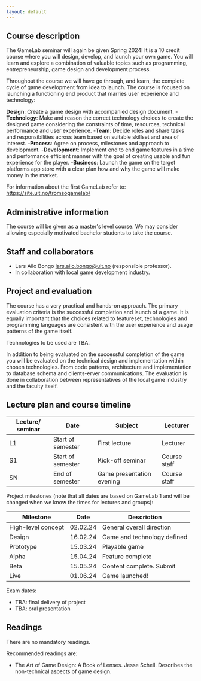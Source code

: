 ```yaml
---
layout: default
---
```


## Course description

The GameLab seminar will again be given Spring 2024! It is a 10 credit course where you will design, develop, and launch your own game. You will learn and explore a combination of valuable topics such as programming, entrepreneurship, game design and development process.

Throughout the course we will have go through, and learn, the complete cycle of game development from idea to launch. The course is focused on launching a functioning end product that marries user experience and technology:

**Design**: Create a game design with accompanied design document.
-**Technology**: Make and reason the correct technology choices to create the designed game considering the constraints of time, resources, technical performance and user experience.
-**Team**: Decide roles and share tasks and responsibilities across team based on suitable skillset and area of interest.
-**Process**: Agree on process, milestones and approach to development.
-**Development**: Implement end to end game features in a time and performance efficient manner with the goal of creating usable and fun experience for the player.
-**Business**: Launch the game on the target platforms app store with a clear plan how and why the game will make money in the market.

For information about the first GameLab refer to: https://site.uit.no/tromsogamelab/

## Administrative information

The course will be given as a master's level course. We may consider allowing especially motivated bachelor students to take the course.

## Staff and collaborators
* Lars Ailo Bongo <lars.ailo.bongo@uit.no> (responsible professor).
* In collaboration with local game development industry.

<!---
Add logos of participating companies here
-->

## Project and evaluation

The course has a very practical and hands-on approach. The primary evaluation criteria is the successful completion and launch of a  game. It is equally important that the choices related to featureset, technologies and programming languages are consistent with the user experience and usage patterns of the game itself.

Technologies to be used are TBA.

In addition to being evaluated on the successful completion of the game you will be evaluated on the technical design and implementation within chosen technologies. From code patterns, architecture and implementation to database schema and clients-erver communications. The evaluation is done in collaboration between representatives of the local game industry and the faculty itself.

## Lecture plan and course timeline

| Lecture/ seminar | Date		   | Subject	  | Lecturer |
|------------------|-----------|------------|----------|
| L1  | Start of semester | First lecture    | Lecturer     |
| S1  | Start of semester | Kick-off seminar | Course staff |
| SN  | End of semester   | Game presentation evening | Course staff | 

Project milestones (note that all dates are based on GameLab 1 and will be changed when we know the times for lectures and  groups):

| Milestone | Date | Descriotion |
|-----------|------|-------------|
| High-level concept | 02.02.24 | General overall direction |
| Design             | 16.02.24 | Game and technology defined |
| Prototype          | 15.03.24 | Playable game |
| Alpha              | 15.04.24 | Feature complete | 
| Beta               | 15.05.24 | Content complete. Submit | 
| Live               | 01.06.24 | Game launched! |

Exam dates:
* TBA: final delivery of project
* TBA: oral presentation

## Readings

There are no mandatory readings. 

Recommended readings are:
* The Art of Game Design: A Book of Lenses. Jesse Schell. Describes the non-technical aspects of game design.

